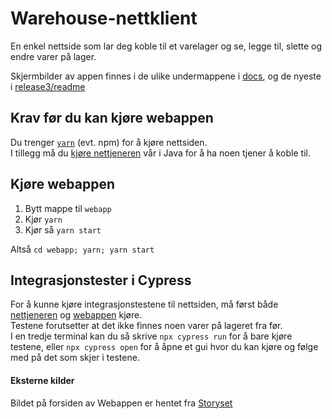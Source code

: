 # Warehouse-nettklient

En enkel nettside som lar deg koble til et varelager og se, legge til, slette og endre varer på lager.

Skjermbilder av appen finnes i de ulike undermappene i [docs](/docs), og de nyeste i [release3/readme](/docs/release3/README.md)

## Krav før du kan kjøre webappen

Du trenger [`yarn`](https://yarnpkg.com/) (evt. npm) for å kjøre nettsiden.  
I tillegg må du [kjøre nettjeneren](/warehouse/README.md#kjøre-java-tjeneren) vår i Java for å ha noen tjener å koble til.

## Kjøre webappen

1. Bytt mappe til `webapp`
2. Kjør `yarn`
3. Kjør så `yarn start`

Altså `cd webapp; yarn; yarn start`

## Integrasjonstester i Cypress

For å kunne kjøre integrasjonstestene til nettsiden, må først både [nettjeneren](/warehouse/README.md#kjøre-java-tjeneren) og [webappen](/webapp/README.md#kjøre-webappen) kjøre.  
Testene forutsetter at det ikke finnes noen varer på lageret fra før.  
I en tredje terminal kan du så skrive `npx cypress run` for å bare kjøre testene, eller `npx cypress open` for å åpne et gui hvor du kan kjøre og følge med på det som skjer i testene.

#### Eksterne kilder

Bildet på forsiden av Webappen er hentet fra <a href="https://storyset.com/hobby">Storyset</a>
